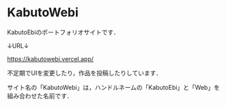 # KabutoWebi

KabutoEbiのポートフォリオサイトです．

↓URL↓

https://kabutowebi.vercel.app/

不定期でUIを変更したり，作品を投稿したりしています．

サイト名の「KabutoWebi」は，ハンドルネームの「KabutoEbi」と「Web」を組み合わせた名前です．